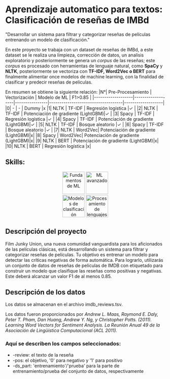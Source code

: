 # Aprendizaje automatico para textos: Clasificación de reseñas de IMBd

"Desarrollar un sistema para filtrar y categorizar reseñas de películas entrenando un modelo de clasificación."

En este proyecto se trabaja con un dataset de reseñas de IMBd, a este dataset se le realiza una limpieza, corrección de datos, un analisis exploratorio y posteriormente se genera un *corpus* de las  reseñas; este *corpus* es procesado con herramientas de lenguaje natural, como **SpaCy** y **NLTK**, posteriormente se vectoriza con **TF-IDF, Word2Vec o BERT** para finalmente alimentar once modelos de machine learning, con la finalidad de clasificar y predecir reseñas de peliculas.

En resumen se obtiene la siguiente relación:
|N°| Pre-Procesamiento | Vectorización  | Modelo de ML                       | F1>0.85          |
|-------------------|-------------------|----------------|------------------------------------|-------------------|
|0| -                 | -              | Dummy                              |x
|1| NLTK              | TF-IDF         | Regresión logística                |$\checkmark$ |
|2| NLTK              | TF-IDF         | Potenciación de gradiente (LightGBM)|$\checkmark$ |
|3| Spacy             | TF-IDF         | Regresión logística                 |$\checkmark$ |
|4| Spacy             | TF-IDF         | Potenciación de gradiente (LightGBM)|$\checkmark$ |
|5| NLTK              | TF-IDF         | Bosque aleatorio                    |$\checkmark$ |
|6| Spacy             | TF-IDF         | Bosque aleatorio                   |$\checkmark$ |
|7| NLTK              | Word2Vec| Potenciación de gradiente (LightGBM)|x|
|8| Spacy             | Word2Vec| Potenciación de gradiente (LightGBM)|x|
|9| NLTK              | BERT           | Potenciación de gradiente (LightGBM)|x|
|10| NLTK              | BERT           | Regresión logística                 |x|

## Skills:
<div align='center'>
  <img width="70" alt="Fundamentos de ML" src="https://github.com/user-attachments/assets/4e575dc9-04df-47c2-ad4d-f82837d006ab">
  <img width="70" alt="ML avanzado" src="https://github.com/user-attachments/assets/64c66a60-e738-40b0-b89c-c1840ff9ba80">
  </div>
  <div align='center'>
<img width="70" alt="Modelos de clasificación" src="https://github.com/user-attachments/assets/0dc993b9-1eab-4b79-ae55-c8732fd0940f">
<img width="70" alt="Procesamiento de lenguajes naturales" src="https://github.com/user-attachments/assets/77b95847-80e4-4d06-ac2f-b550d1a4f0dd">

</div>

## Descripción del proyecto
Film Junky Union, una nueva comunidad vanguardista para los aficionados de las películas clásicas, está desarrollando un sistema para filtrar y categorizar reseñas de películas. Tu objetivo es entrenar un modelo para detectar las críticas negativas de forma automática. Para lograrlo, utilizarás un conjunto de datos de reseñas de películas de IMDB con etiquetado para construir un modelo que clasifique las reseñas como positivas y negativas. Este deberá alcanzar un valor F1 de al menos 0.85.

## Descripción de los datos
Los datos se almacenan en el archivo imdb_reviews.tsv.

Los datos fueron proporcionados por *Andrew L. Maas, Raymond E. Daly, Peter T. Pham, Dan Huang, Andrew Y. Ng, y Christopher Potts. (2011). Learning Word Vectors for Sentiment Analysis. La Reunión Anual 49 de la Asociación de Lingüística Computacional (ACL 2011).*

### Aquí se describen los campos seleccionados:

- -review: el texto de la reseña
- -pos: el objetivo, '0' para negativo y '1' para positivo
- -ds_part: 'entrenamiento'/'prueba' para la parte de entrenamiento/prueba del conjunto de datos, respectivamente
